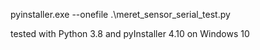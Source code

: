 

pyinstaller.exe --onefile .\meret_sensor_serial_test.py

tested with Python 3.8 and pyInstaller 4.10 on Windows 10